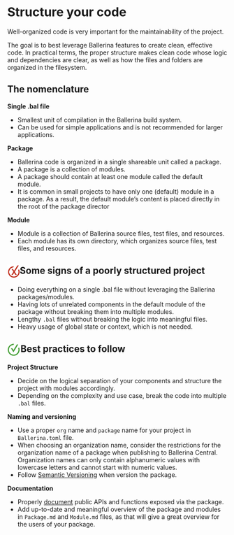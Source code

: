# Structure your code

Well-organized code is very important for the maintainability of the project.

The goal is to best leverage Ballerina features to create clean, effective code. In practical terms, the proper structure makes clean code whose logic and dependencies are clear, as well as how the files and folders are organized in the filesystem.

## The nomenclature 

**Single .bal file**
- Smallest unit of compilation in the Ballerina build system. 
- Can be used for simple applications and is not recommended for larger applications.

**Package**
- Ballerina code is organized in a single shareable unit called a package.
- A package is a collection of modules.
- A package should contain at least one module called the default module.
- It is common in small projects to have only one (default) module in a package. As a result, the default module’s content is placed directly in the root of the package director

**Module**
- Module is a collection of Ballerina source files, test files, and resources.  
- Each module has its own directory, which organizes source files, test files, and resources.

<h2><img align="center" height="30" src="../img/BadCode.png">Some signs of a poorly structured project</h2>

- Doing everything on a single .bal file without leveraging the Ballerina packages/modules.
- Having lots of unrelated components in the default module of the package without breaking them into multiple modules.
- Lengthy `.bal` files without breaking the logic into meaningful files.
- Heavy usage of global state or context, which is not needed.

<h2><img align="center" height="30" src="../img/GoodCode.png">Best practices to follow</h2>

**Project Structure**
- Decide on the logical separation of your components and structure the project with modules accordingly. 
- Depending on the complexity and use case, break the code into multiple `.bal` files. 

**Naming and versioning**
- Use a proper `org` name and `package` name for your project in `Ballerina.toml` file.
- When choosing an organization name, consider the restrictions for the organization name of a package when publishing to Ballerina Central. Organization names can only contain alphanumeric values with lowercase letters and cannot start with numeric values. 
- Follow [Semantic Versioning](https://semver.org/) when version the package.

**Documentation**
- Properly [document](https://ballerina.io/learn/generate-code-documentation/) public APIs and functions exposed via the package.
- Add up-to-date and meaningful overview of the package and modules in `Package.md` and `Module.md` files, as that will give a great overview for the users of your package. 
